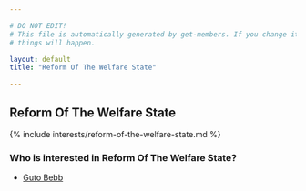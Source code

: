 ```yaml
---

# DO NOT EDIT!
# This file is automatically generated by get-members. If you change it, bad
# things will happen.

layout: default
title: "Reform Of The Welfare State"

---
```


## Reform Of The Welfare State

{% include interests/reform-of-the-welfare-state.md %}

### Who is interested in Reform Of The Welfare State?


* [Guto Bebb](/members/guto-bebb.html)
